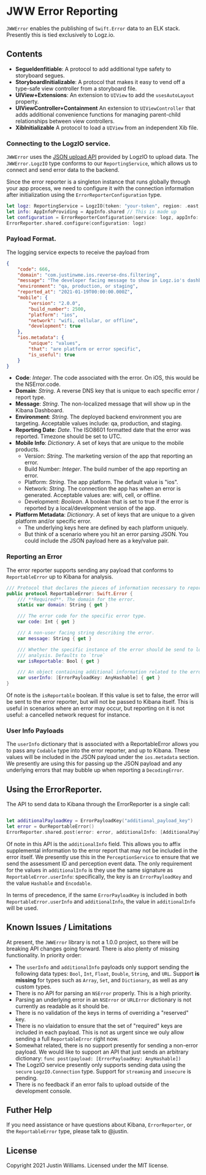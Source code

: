 # JWW Error Reporting

`JWWError` enables the publishing of `Swift.Error` data to an ELK stack. Presently this is tied exclusively to Logz.io.

## Contents

* **SegueIdenfitiable**: A protocol to add additional type safety to storyboard segues. 
* **StoryboardInitializable**: A protocol that makes it easy to vend off a type-safe view controller from a storyboard file.
* **UIView+Extensions**: An extension to `UIView` to add the `usesAutoLayout` property.
* **UIViewController+Containment** An extension to `UIViewController` that adds additional convenience functions for managing parent-child relationships between view controllers.
* **XibInitializable** A protocol to load a `UIView` from an independent Xib file.

### Connecting to the LogzIO service.

`JWWError` uses the [JSON upload API][api] provided by LogzIO to upload data. The `JWWError.LogzIO` type conforms to our `ReportingService`, which allows us to connect and send error data to the backend.

Since the error reporter is a singleton instance that runs globally through your app process, we need to configure it with the connection information after initialization using the `ErrorReporterConfiguration` type.

```swift
let logz: ReportingService = LogzIO(token: "your-token", region: .east, connection: .secure)
let info: AppInfoProviding = AppInfo.shared // This is made up
let configuration = ErrorReporterConfiguration(service: logz, appInfo: info)
ErrorReporter.shared.configure(configuration: logz)
```

### Payload Format.

The logging service expects to receive the payload from 

```json
{
    "code": 666,
    "domain": "com.justinwme.ios.reverse-dns.filtering",
    "message": "The developer facing message to show in Logz.io's dashboard / console",
    "environment": "qa, production, or staging",
    "reported_at": "2021-01-19T00:00:00.000Z",
    "mobile": {
        "version": "2.0.0",
        "build_number": 2500,
        "platform": "ios",
        "network": "wifi, cellular, or offline",
        "development": true
    },
    "ios.metadata": {
        "unique": "values",
        "that": "are platform or error specific",
        "is_useful": true 
    }
}
```

* **Code**: _Integer_. The code associated with the error. On iOS, this would be the NSError.code. 
* **Domain**: _String_. A reverse DNS key that is unique to each specific error / report type. 
* **Message**: _String_. The non-localized message that will show up in the Kibana Dashboard. 
* **Environment**: _String_. The deployed backend environment you are targeting. Acceptable values include: qa, production, and staging. 
* **Reporting Date**: _Date_. The ISO8601 formatted date that the error was reported. Timezone should be set to UTC.
* **Mobile Info**: _Dictionary_. A set of keys that are unique to the mobile products.
    - Version: _String_. The marketing version of the app that reporting an error.
    - Build Number: _Integer_. The build number of the app reporting an error.
    - Platform: _String_. The app platform. The default value is "ios". 
    - Network: _String_. The connection the app has when an error is generated.  Acceptable values are: wifi, cell, or offline.
    - Development: _Boolean_. A boolean that is set to true if the error is reported by a local/development version of the app.
* **Platform Metadata**: _Dictionary_. A set of keys that are unique to a given platform and/or specific error.
    - The underlying keys here are defined by each platform uniquely. 
    - But think of a scenario where you hit an error parsing JSON. You could include the JSON payload here as a key/value pair. 

### Reporting an Error 

The error reporter supports sending any payload that conforms to `ReportableError` up to Kibana for analysis.

```swift
/// Protocol that declares the pieces of information necessary to report an `Error` to logstash.
public protocol ReportableError: Swift.Error {
    /// **Required**. The domain for the error.
    static var domain: String { get }

    /// The error code for the specific error type.
    var code: Int { get }

    /// A non-user facing string describing the error.
    var message: String { get }

    /// Whether the specific instance of the error should be send to logstash for
    /// analysis. Defaults to `true`
    var isReportable: Bool { get }

    /// An object containing additional information related to the error.
    var userInfo: [ErrorPayloadKey: AnyHashable] { get }
}
```

Of note is the `isReportable` boolean. If this value is set to false, the error will be sent to the error reporter, but will not be passed to Kibana itself. This is useful in scenarios where an error may occur, but reporting on it is not useful: a cancelled network request for instance.

### User Info Payloads

The `userInfo` dictionary that is associated with a ReportableError allows you to pass any `Codable` type into the error reporter, and up to Kibana. These values will be included in the JSON payload under the `ios.metadata` section. We presently are using this for passing up the JSON payload and any underlying errors that may bubble up when reporting a `DecodingError`.

## Using the ErrorReporter. 

The API to send data to Kibana through the ErrorReporter is a single call: 

```swift

let additionalPayloadKey = ErrorPayloadKey("additional_payload_key")
let error = OurReportableError()
ErrorReporter.shared.post(error: error, additionalInfo: [AdditionalPayloadKey: "value"])
```

Of note in this API is the `additionalInfo` field. This allows you to affix supplemental information to the error report that may not be included in the error itself. We presently use this in the `PerceptionService` to ensure that we send the assessment ID and perception event data.  The only requirement for the values in `additionalInfo` is they use the same signature as `ReportableError.userInfo`: specifically, the key is an `ErrorPayloadKey` and the value `Hashable` and `Encodable`.

In terms of precedence, if the same `ErrorPayloadKey` is included in both `ReportableError.userInfo` and `additionalInfo`, the value in `additionalInfo` will be used.

## Known Issues / Limitations

At present, the `JWWError` library is not a 1.0.0 project, so there will be breaking API changes going forward. There is also plenty of missing functionality. In priority order:

- The `userInfo` and `additionalInfo` payloads only support sending the following data types: `Bool`, `Int`, `Float`, `Double`, `String`, and `URL`. Support **is missing** for types such as `Array`, `Set`, and `Dictionary`, as well as any custom types. 
- There is no API for parsing an `NSError` properly. This is a high priority.
- Parsing an underlying error in an `NSError` or `URLError` dictionary is not currently as readable as it should be.
- There is no validation of the keys in terms of overriding a "reserved" key.
- There is no vlaidation to ensure that the set of "required" keys are included in each payload. This is not as urgent since we ouly allow sending a full `ReportableError` right now. 
- Somewhat related, there is no support presently for sending a non-error payload. We would like to support an API that just sends an arbitrary dictionary: `func post(payload: [ErrorPayloadKey: AnyHashable])`
- The LogzIO service presently only supports sending data using the `secure` `LogzIO.Connection` type. Support for `streaming` and `insecure` is pending.
- There is no feedback if an error fails to upload outside of the development console.

## Futher Help

If you need assistance or have questions about Kibana, `ErrorReporter`, or the `ReportableError` type, please talk to @justin.

[logz]: https://app.logz.io
[api]: https://docs.logz.io/shipping/log-sources/json-uploads.html
[tokens]: https://app.logz.io/#/dashboard/settings/manage-tokens/shared

## License

Copyright 2021 Justin Williams. Licensed under the MIT license.
